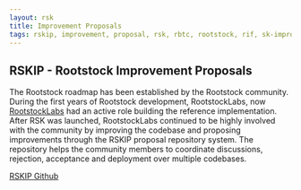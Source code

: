 ```yaml
---
layout: rsk
title: Improvement Proposals
tags: rskip, improvement, proposal, rsk, rbtc, rootstock, rif, sk-improvement-proposal, roadmap, github, rbtc, defi, decentralized
---
```


## RSKIP - Rootstock Improvement Proposals

The Rootstock roadmap has been established by the Rootstock community. During the first years of Rootstock development, RootstockLabs, now [RootstockLabs](https://rootstocklabs.com) had an active role building the reference implementation. After RSK was launched, RootstockLabs continued to be highly involved with the community by improving the codebase and proposing improvements through the RSKIP proposal repository system. The repository helps the community members to coordinate discussions, rejection, acceptance and deployment over multiple codebases. 

<a href="https://github.com/rsksmart/rskips" target="_blank" class="green-button">RSKIP Github</a>
